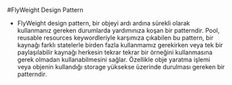 #FlyWeight Design Pattern
  * FlyWeight design pattern, bir objeyi ardı ardına sürekli olarak kullanmanız gereken durumlarda yardımınıza koşan bir patterndir. 
  Pool, reusable resources keywordleriyle karşımıza çıkabilen bu pattern, bir kaynağı farklı statelerle birden fazla kullanmamız 
  gerekirken veya tek bir paylaşılabilir kaynağı herkesin tekrar tekrar bir örneğini kullanmasına gerek olmadan kullanabilmesini sağlar. 
  Özellikle obje yaratma işlemi veya objenin kullandığı storage yüksekse üzerinde durulması gereken bir patterndir. 
  
